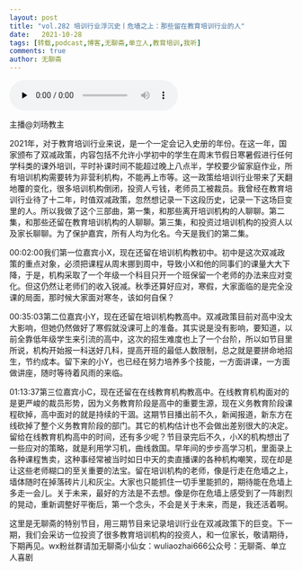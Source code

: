 ```yaml
---
layout: post
title: "vol.282 培训行业浮沉史丨危墙之上：那些留在教育培训行业的人"
date:   2021-10-28 
tags: [转载,podcast,博客,无聊斋,单立人,教育培训,我听]
comments: true
author: 无聊斋
---
```


<audio id="audio" controls="" preload="none">
      <source id="mp3" src="https://dl.wlz.danlirencomedy.com/item/207_31563633_2299.m4a">
</audio>

主播@刘旸教主

2021年，对于教育培训行业来说，是一个一定会记入史册的年份。在这一年，国家颁布了双减政策，内容包括不允许小学初中的学生在周末节假日寒暑假进行任何学科类的课外培训，平时补课时间不能超过晚上八点半，学校要少留家庭作业，所有培训机构需要转为非营利机构，不能再上市等。这一政策给培训行业带来了天翻地覆的变化，很多培训机构倒闭，投资人亏钱，老师员工被裁员。我曾经在教育培训行业待了十二年，时值双减政策，忽然想记录一下这段历史，记录一下这场巨变里的人。所以我做了这个三部曲，第一集，和那些离开培训机构的人聊聊。第二集，和那些还留在教育培训机构的人聊聊。第三集，和投资过培训机构的投资人以及家长聊聊。为了保护嘉宾，所有人均为化名。今天是我们的第二集。

00:02:00我们第一位嘉宾小X，现在还留在培训机构教初中。初中是这次双减政策的重点对象，必须把课程从周末挪到周中，导致小X和他的同事们的课量大大下降，于是，机构采取了一个年级一个科目只开一个班保留一个老师的办法来应对变化。但这仍然让老师们的收入锐减。秋季还算好应对，寒假，大家面临的是完全没课的局面，那时候大家面对寒冬，该如何自保？

00:35:03第二位嘉宾小Y，现在还留在培训机构教高中。双减政策目前对高中没太大影响，但她仍然做好了寒假就没课可上的准备。其实说是没有影响，要知道，以前全靠低年级学生来引流的高中，这次的招生难度也上了一个台阶，所以如节目里所说，机构开始报一科送好几科，提高开班的最低人数限制，总之就是要拼命地招生，节约成本。留下来的小Y，也已经在努力培养多个技能，一方面讲课，一方面做讲座，随时等待着风雨的来临。

01:13:37第三位嘉宾小C，现在还留在在线教育机构教高中。在线教育机构面对的是更严峻的裁员形势，因为义务教育阶段是高中的重要生源，现在义务教育阶段课程砍掉，高中面对的就是持续的干涸。这期节目播出前不久，新闻报道，新东方在线砍掉了整个义务教育阶段的部门。其它的机构估计也不会做出差别很大的决定。留给在线教育机构高中的时间，还有多少呢？节目录完后不久，小X的机构想出了一些应对的策略，就是利用学习机，曲线救国。早年间的步步高学习机，里面录上各种课程售卖，这种事经常被当时如日中天的卖直播课的各种机构嘲笑，现在却是让这些老师糊口的至关重要的法宝。留在培训机构的老师，像是行走在危墙之上，墙体随时在掉落砖片儿和灰尘。大家也只能抓住一切手里能抓的，期待能在危墙上多走一会儿。关于未来，最好的方法是不去想。像是你在危墙上感受到了一阵剧烈的晃动，重新调整好平衡后，第一个念头，不会是关于未来，而是，我还活着啊。

这里是无聊斋的特别节目，用三期节目来记录培训行业在双减政策下的巨变。下一期，我们会采访一位投资了很多教育培训机构的投资人，和一位家长，敬请期待，下期再见。wx粉丝群请加无聊斋小仙女：wuliaozhai666公众号：无聊斋、单立人喜剧
